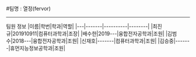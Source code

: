 #팀명 : 열정(fervor)
* * *
팀원 정보
|이름|학번|학과|역할|
|---|-------|----------|--------|
|최진규|201910911|컴퓨터과학과|조장|
|배수한|2019---|융합전자공학과|조원|
|김범수|2018---|융합전자공학과|조원|
|신재호|-------|컴퓨터과학과|조원|
|김승중|-------|휴먼지능정보공학과|조원|
